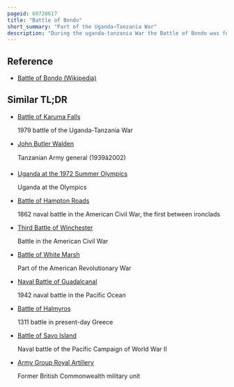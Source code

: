 ```yaml
---
pageid: 60728617
title: "Battle of Bondo"
short_summary: "Part of the Uganda–Tanzania War"
description: "During the uganda-tanzania War the Battle of Bondo was fought on 27 may 1979 between tanzanian Forces and ugandan Troops loyal to idi Amin near Bondo Uganda. A Band of uganda Army Soldiers opened Fire on the tanzanian Minziro Brigade as it moved toward Arua before fleeing in the Face of a tanzanian Charge. Several Tanzanians were killed and wounded by their own Artillery. It was the last battle of the war. Arua fell without Resistance shortly thereafter."
---
```


## Reference

- [Battle of Bondo (Wikipedia)](https://en.wikipedia.org/?curid=60728617)

## Similar TL;DR

- [Battle of Karuma Falls](/tldr/en/battle-of-karuma-falls)

  1979 battle of the Uganda-Tanzania War

- [John Butler Walden](/tldr/en/john-butler-walden)

  Tanzanian Army general (1939â2002)

- [Uganda at the 1972 Summer Olympics](/tldr/en/uganda-at-the-1972-summer-olympics)

  Uganda at the Olympics

- [Battle of Hampton Roads](/tldr/en/battle-of-hampton-roads)

  1862 naval battle in the American Civil War, the first between ironclads

- [Third Battle of Winchester](/tldr/en/third-battle-of-winchester)

  Battle in the American Civil War

- [Battle of White Marsh](/tldr/en/battle-of-white-marsh)

  Part of the American Revolutionary War

- [Naval Battle of Guadalcanal](/tldr/en/naval-battle-of-guadalcanal)

  1942 naval battle in the Pacific Ocean

- [Battle of Halmyros](/tldr/en/battle-of-halmyros)

  1311 battle in present-day Greece

- [Battle of Savo Island](/tldr/en/battle-of-savo-island)

  Naval battle of the Pacific Campaign of World War II

- [Army Group Royal Artillery](/tldr/en/army-group-royal-artillery)

  Former British Commonwealth military unit
